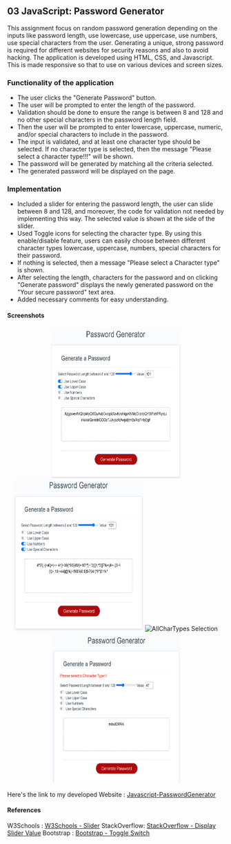 ## 03 JavaScript: Password Generator

This assignment focus on random password generation depending on the inputs like password length, use lowercase, use uppercase, use numbers, use special characters from the user. Generating a unique, strong password is required for different websites for security reasons and also to avoid hacking. The application is developed using HTML, CSS, and Javascript. This is made responsive so that to use on various devices and screen sizes.

### Functionality of the application

* The user clicks the "Generate Password" button.
* The user will be prompted to enter the length of the password.
* Validation should be done to ensure the range is between 8 and 128 and no other special characters in the password length field.
* Then the user will be prompted to enter lowercase, uppercase, numeric, and/or special characters to include in the password.
* The input is validated, and at least one character type should be selected. If no character type is selected, then the message "Please select a character type!!!" will be shown.
* The password will be generated by matching all the criteria selected.
* The generated password will be displayed on the page. 

### Implementation

* Included a slider for entering the password length, the user can slide between 8 and 128, and moreover, the code for validation not needed by implementing this way. The selected value is shown at the side of the slider.
* Used Toggle icons for selecting the character type. By using this enable/disable feature, users can easily choose between different character types lowercase, uppercase, numbers, special characters for their password.
* If nothing is selected, then a message "Please select a Character type" is shown.
* After selecting the length, characters for the password and on clicking "Generate password" displays the newly generated password on the "Your secure password" text area.
* Added necessary comments for easy understanding.

#### Screenshots

<p style ="text-align:center;">
<img src="Assets/lower&uppercaseSelection.jpg" width="300" alt= "Upper&LowerCase Selection " height="350"/>
<img src="Assets/numbers&specialchars.jpg"  width="300" alt="Numbers&SpecialChars Selection " height="350">
<img src="Assets/allcharacterTypes.jpg.jpg" width="300" alt="AllCharTypes Selection" height="350"/>
<img src="Assets/Errormessage.jpg"  width="300" alt="Error Message" height="350"/>
</p>

Here's the link to my developed Website : [Javascript-PasswordGenerator](https://yakinia.github.io/03-Javascript-PasswordGenerator/)

#### References

W3Schools  : [W3Schools - Slider](https://www.w3schools.com/tags/att_input_type_range.asp)
StackOverflow: [StackOverflow - Display Slider Value](https://stackoverflow.com/questions/10004723/html5-input-type-range-show-range-value)
Bootstrap  : [Bootstrap - Toggle Switch](https://getbootstrap.com/docs/4.5/components/forms/#switches)
